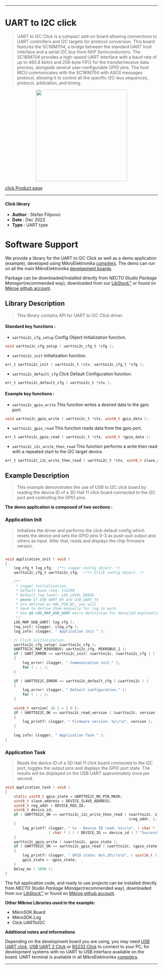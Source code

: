 
---
# UART to I2C click

> UART to I2C Click is a compact add-on board allowing connections to UART controllers and I2C targets for protocol conversion. This board features the SC18IM704, a bridge between the standard UART host interface and a serial I2C bus from NXP Semiconductors. The SC18IM704 provides a high-speed UART interface with a baud rate of up to 460.8 kbit/s and 256-byte FIFO for the transfer/receive data process, alongside several user-configurable GPIO pins. The host MCU communicates with the SC18IM704 with ASCII messages protocol, allowing it to control all the specific I2C-bus sequences, protocol, arbitration, and timing.

<p align="center">
  <img src="https://download.mikroe.com/images/click_for_ide/uarttoi2c_click.png" height=300px>
</p>

[click Product page](https://www.mikroe.com/uart-to-i2c-click)

---


#### Click library

- **Author**        : Stefan Filipovic
- **Date**          : Dec 2022.
- **Type**          : UART type


# Software Support

We provide a library for the UART to I2C Click
as well as a demo application (example), developed using MikroElektronika
[compilers](https://www.mikroe.com/necto-studio).
The demo can run on all the main MikroElektronika [development boards](https://www.mikroe.com/development-boards).

Package can be downloaded/installed directly from *NECTO Studio Package Manager*(recommended way), downloaded from our [LibStock&trade;](https://libstock.mikroe.com) or found on [Mikroe github account](https://github.com/MikroElektronika/mikrosdk_click_v2/tree/master/clicks).

## Library Description

> This library contains API for UART to I2C Click driver.

#### Standard key functions :

- `uarttoi2c_cfg_setup` Config Object Initialization function.
```c
void uarttoi2c_cfg_setup ( uarttoi2c_cfg_t *cfg );
```

- `uarttoi2c_init` Initialization function.
```c
err_t uarttoi2c_init ( uarttoi2c_t *ctx, uarttoi2c_cfg_t *cfg );
```

- `uarttoi2c_default_cfg` Click Default Configuration function.
```c
err_t uarttoi2c_default_cfg ( uarttoi2c_t *ctx );
```

#### Example key functions :

- `uarttoi2c_gpio_write` This function writes a desired data to the gpio port.
```c
void uarttoi2c_gpio_write ( uarttoi2c_t *ctx, uint8_t gpio_data );
```

- `uarttoi2c_gpio_read` This function reads data from the gpio port.
```c
err_t uarttoi2c_gpio_read ( uarttoi2c_t *ctx, uint8_t *gpio_data );
```

- `uarttoi2c_i2c_write_then_read` This function performs a write then read with a repeated start to the I2C target device.
```c
err_t uarttoi2c_i2c_write_then_read ( uarttoi2c_t *ctx, uint8_t slave_addr, uint8_t *data_in, uint8_t in_len, uint8_t *data_out, uint8_t out_len );
```

## Example Description

> This example demonstrates the use of USB to I2C click board by reading the device ID of a 3D Hall 11 click board connected to the I2C port and controlling the GPIO pins.

**The demo application is composed of two sections :**

### Application Init

> Initializes the driver and performs the click default config which resets the device and sets the GPIO pins 0-3 as push-pull output and others as input.
After that, reads and displays the chip firmware version.

```c

void application_init ( void )
{
    log_cfg_t log_cfg;  /**< Logger config object. */
    uarttoi2c_cfg_t uarttoi2c_cfg;  /**< Click config object. */

    /** 
     * Logger initialization.
     * Default baud rate: 115200
     * Default log level: LOG_LEVEL_DEBUG
     * @note If USB_UART_RX and USB_UART_TX 
     * are defined as HAL_PIN_NC, you will 
     * need to define them manually for log to work. 
     * See @b LOG_MAP_USB_UART macro definition for detailed explanation.
     */
    LOG_MAP_USB_UART( log_cfg );
    log_init( &logger, &log_cfg );
    log_info( &logger, " Application Init " );

    // Click initialization.
    uarttoi2c_cfg_setup( &uarttoi2c_cfg );
    UARTTOI2C_MAP_MIKROBUS( uarttoi2c_cfg, MIKROBUS_1 );
    if ( UART_ERROR == uarttoi2c_init( &uarttoi2c, &uarttoi2c_cfg ) ) 
    {
        log_error( &logger, " Communication init." );
        for ( ; ; );
    }
    
    if ( UARTTOI2C_ERROR == uarttoi2c_default_cfg ( &uarttoi2c ) )
    {
        log_error( &logger, " Default configuration." );
        for ( ; ; );
    }
    
    uint8_t version[ 16 ] = { 0 };
    if ( UARTTOI2C_OK == uarttoi2c_read_version ( &uarttoi2c, version ) )
    {
        log_printf( &logger, " Firmware version: %s\r\n", version );
    }
    
    log_info( &logger, " Application Task " );
}

```

### Application Task

> Reads the device ID of a 3D Hall 11 click board connected to the I2C port, toggles the output pins and displays the GPIO port state.
The results will be displayed on the USB UART approximately once per second.

```c
void application_task ( void )
{
    static uint8_t gpio_state = UARTTOI2C_NO_PIN_MASK;
    uint8_t slave_address = DEVICE_SLAVE_ADDRESS;
    uint8_t reg_addr = DEVICE_REG_ID;
    uint8_t device_id;
    if ( UARTTOI2C_OK == uarttoi2c_i2c_write_then_read ( &uarttoi2c, slave_address, 
                                                         &reg_addr, 1, &device_id, 1 ) )
    {
        log_printf( &logger, " %s - Device ID read: %s\r\n", ( char * ) DEVICE_NAME,
                    ( char * ) ( ( DEVICE_ID == device_id ) ? "Success" : "Fail" ) );
    }
    uarttoi2c_gpio_write ( &uarttoi2c, gpio_state );
    if ( UARTTOI2C_OK == uarttoi2c_gpio_read ( &uarttoi2c, &gpio_state ) )
    {
        log_printf( &logger, " GPIO state: 0x%.2X\r\n\n", ( uint16_t ) gpio_state );
        gpio_state = ~gpio_state;
    }
    Delay_ms ( 1000 );
}
```

The full application code, and ready to use projects can be installed directly from *NECTO Studio Package Manager*(recommended way), downloaded from our [LibStock&trade;](https://libstock.mikroe.com) or found on [Mikroe github account](https://github.com/MikroElektronika/mikrosdk_click_v2/tree/master/clicks).

**Other Mikroe Libraries used in the example:**

- MikroSDK.Board
- MikroSDK.Log
- Click.UARTtoI2C

**Additional notes and informations**

Depending on the development board you are using, you may need
[USB UART click](https://www.mikroe.com/usb-uart-click),
[USB UART 2 Click](https://www.mikroe.com/usb-uart-2-click) or
[RS232 Click](https://www.mikroe.com/rs232-click) to connect to your PC, for
development systems with no UART to USB interface available on the board. UART
terminal is available in all MikroElektronika
[compilers](https://shop.mikroe.com/compilers).

---
